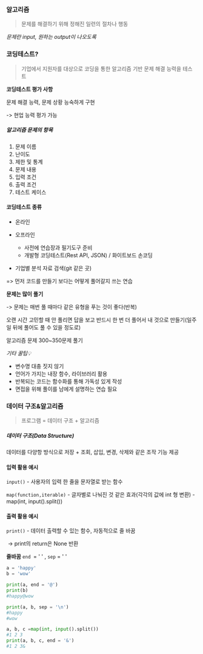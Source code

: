 ### 알고리즘

> 문제를 해결하기 위해 정해진 일련의 절차나 행동

*문제란 input, 원하는 output이 나오도록*



### 코딩테스트?

> 기업에서 지원자를 대상으로 코딩을 통한 알고리즘 기반 문제 해결 능력을 테스트



**코딩테스트 평가 사항**

문제 해결 능력, 문제 상황 능숙하게 구현

-> 현업 능력 평가 가능



##### 알고리즘 문제의 항목

1. 문제 이름
2. 난이도
3. 제한 및 통계
4. 문제 내용
5. 입력 조건
6. 출력 조건
7. 테스트 케이스



#### 코딩테스트 종류

- 온라인

- 오프라인
  - 사전에 연습장과 필기도구 준비
  - 개발형 코딩테스트(Rest API, JSON) / 화이트보드 손코딩

- 기업별 분석 자료 검색(git 같은 곳)

=> 먼저 코드를 만들기 보다는 어떻게 풀어갈지 쓰는 연습



**문제는 많이 풀기**

-> 문제는 매번 풀 때마다 같은 유형을 푸는 것이 좋다(반복)

오랜 시간 고민할 때 안 풀리면 답을 보고 반드시 한 번 더 풀어서 내 것으로 만들기(일주일 뒤에 풀어도 풀 수 있을 정도로)

알고리즘 문제 300~350문제 풀기



*기타 꿀팁💡*

- 변수명 대충 짓지 않기
- 언어가 가지는 내장 함수, 라이브러리 활용
- 반복되는 코드는 함수화를 통해 가독성 있게 작성
- 면접을 위해 풀이를 남에게 설명하는 연습 필요



### 데이터 구조&알고리즘

>  프로그램 = 데이터 구조 + 알고리즘



##### 데이터 구조(Data Structure)

데이터를 다양항 방식으로 저장 + 조회, 삽입, 변경, 삭제와 같은 조작 기능 제공



#### 입력 활용 예시

`input()` - 사용자의 입력 한 줄을 문자열로 받는 함수

`map(function,iterable)` - 글자별로 나눠진 것 같은 효과(각각의 값에 int 형 변환)  - map(int, input().split())



#### 출력 활용 예시

`print()` - 데이터 출력할 수 있는 함수, 자동적으로 줄 바꿈

​           -> print의 return은 None 반환



**줄바꿈** `end `= ' ' , `sep` = ' '

```python
a = 'happy'
b = 'wow'

print(a, end = '@')
print(b)
#happy@wow

print(a, b, sep = '\n')
#happy
#wow
```



```python
a, b, c =map(int, input().split())
#1 2 3
print(a, b, c, end = '&')
#1 2 3&
```

